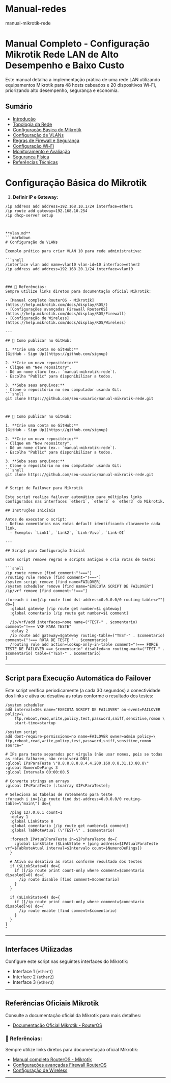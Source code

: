# Manual-redes


manual-mikrotik-rede

# Manual Completo - Configuração Mikrotik Rede LAN de Alto Desempenho e Baixo Custo

Este manual detalha a implementação prática de uma rede LAN utilizando equipamentos Mikrotik para 48 hosts cabeados e 20 dispositivos Wi-Fi, priorizando alto desempenho, segurança e economia.

## Sumário

- [Introdução](introducao.md)
- [Topologia da Rede](topologia.md)
- [Configuração Básica do Mikrotik](configuracao-basica.md)
- [Configuração de VLANs](vlan.md)
- [Regras de Firewall e Segurança](firewall.md)
- [Configuração Wi-Fi](wifi.md)
- [Monitoramento e Avaliação](monitoramento.md)
- [Segurança Física](seguranca-fisica.md)
- [Referências Técnicas](referencias.md)


# Configuração Básica do Mikrotik

1. **Definir IP e Gateway:**
```shell
/ip address add address=192.168.10.1/24 interface=ether1
/ip route add gateway=192.168.10.254
/ip dhcp-server setup



**vlan.md**
```markdown
# Configuração de VLANs

Exemplo prático para criar VLAN 10 para rede administrativa:

```shell
/interface vlan add name=vlan10 vlan-id=10 interface=ether2
/ip address add address=192.168.20.1/24 interface=vlan10



### 🔗 Referências:
Sempre utilize links diretos para documentação oficial Mikrotik:

- [Manual completo RouterOS - Mikrotik](https://help.mikrotik.com/docs/display/ROS/)
- [Configurações avançadas Firewall RouterOS](https://help.mikrotik.com/docs/display/ROS/Firewall)
- [Configuração de Wireless](https://help.mikrotik.com/docs/display/ROS/Wireless)

---

## 🚀 Como publicar no GitHub:

1. **Crie uma conta no GitHub:**  
[GitHub - Sign Up](https://github.com/signup)

2. **Crie um novo repositório:**  
- Clique em "New repository".  
- Dê um nome claro (ex.: `manual-mikrotik-rede`).  
- Escolha "Public" para disponibilizar a todos.

3. **Suba seus arquivos:**
- Clone o repositório no seu computador usando Git:
```shell
git clone https://github.com/seu-usuario/manual-mikrotik-rede.git



## 🚀 Como publicar no GitHub:

1. **Crie uma conta no GitHub:**  
[GitHub - Sign Up](https://github.com/signup)

2. **Crie um novo repositório:**  
- Clique em "New repository".  
- Dê um nome claro (ex.: `manual-mikrotik-rede`).  
- Escolha "Public" para disponibilizar a todos.

3. **Suba seus arquivos:**
- Clone o repositório no seu computador usando Git:
```shell
git clone https://github.com/seu-usuario/manual-mikrotik-rede.git


# Script de Failover para Mikrotik

Este script realiza failover automático para múltiplos links configurados nas interfaces `ether1`, `ether2` e `ether3` do Mikrotik.

## Instruções Iniciais

Antes de executar o script:
- Defina comentários nas rotas default identificando claramente cada link.
  - Exemplo: `Link1`, `Link2`, `Link-Vivo`, `Link-OI`

---

## Script para Configuração Inicial

Este script remove regras e scripts antigos e cria rotas de teste:

```shell
/ip route remove [find comment~"!==="]
/routing rule remove [find comment~"!==="]
/system script remove [find name=FAILOVER]
/system scheduler remove [find name="EXECUTA SCRIPT DE FAILOVER"]
/ip/vrf remove [find comment~"!==="]

:foreach i in=[/ip route find dst-address=0.0.0.0/0 routing-table<>""] do={
  :global gateway [/ip route get number=$i gateway]
  :global comentario [/ip route get number=$i comment]

  /ip/vrf/add interfaces=none name=("TEST-" . $comentario) comment="!=== VRF PARA TESTE"
  :delay 2
  /ip route add gateway=$gateway routing-table=("TEST-" . $comentario) comment=("!=== ROTA DE TESTE " . $comentario)
  /routing rule add action=lookup-only-in-table comment="!=== FORCE TESTE DE FAILOVER ==> $comentario" disabled=no routing-mark=("TEST-" . $comentario) table=("TEST-" . $comentario)
}
```

---

## Script para Execução Automática do Failover

Este script verifica periodicamente (a cada 30 segundos) a conectividade dos links e ativa ou desativa as rotas conforme o resultado dos testes:

```shell
/system scheduler
add interval=30s name="EXECUTA SCRIPT DE FAILOVER" on-event=FAILOVER policy=\
    ftp,reboot,read,write,policy,test,password,sniff,sensitive,romon \
    start-time=startup

/system script
add dont-require-permissions=no name=FAILOVER owner=admin policy=\
ftp,reboot,read,write,policy,test,password,sniff,sensitive,romon source="

# IPs para teste separados por vírgula (não usar nomes, pois se todas as rotas falharem, não resolverá DNS)
:global IPsParaTeste \"8.8.8.8,8.8.4.4,200.160.0.8,31.13.80.8\"
:global NumeroDePings 3
:global Intervalo 00:00:00.5

# Converte strings em arrays
:global IPsParaTeste [:toarray $IPsParaTeste];

# Seleciona as tabelas de roteamento para teste
:foreach i in=[/ip route find dst-address=0.0.0.0/0 routing-table=\"main\"] do={

  /ping 127.0.0.1 count=1
  :delay 1
  :global LinkState 0
  :global comentario [/ip route get number=$i comment]
  :global TabRoteAtual (\"TEST-\" . $comentario)

  :foreach IPAtualParaTeste in=$IPsParaTeste do={
    :global LinkState ($LinkState + [ping address=$IPAtualParaTeste vrf=$TabRoteAtual interval=$Intervalo count=$NumeroDePings])
  }

  # Ativa ou desativa as rotas conforme resultado dos testes
  if ($LinkState=0) do={
    if ([/ip route print count-only where comment=$comentario disabled]=0) do={
      /ip route disable [find comment=$comentario]
    }
  }

  if ($LinkState>0) do={
    if ([/ip route print count-only where comment=$comentario disabled]>0) do={
      /ip route enable [find comment=$comentario]
    }
  }
}
"
```

---

## Interfaces Utilizadas

Configure este script nas seguintes interfaces do Mikrotik:

- Interface 1 (`ether1`)
- Interface 2 (`ether2`)
- Interface 3 (`ether3`)

---

## Referências Oficiais Mikrotik

Consulte a documentação oficial da Mikrotik para mais detalhes:

- [Documentação Oficial Mikrotik - RouterOS](https://help.mikrotik.com/docs/display/ROS)



### 🔗 Referências:
Sempre utilize links diretos para documentação oficial Mikrotik:

- [Manual completo RouterOS - Mikrotik](https://help.mikrotik.com/docs/display/ROS/)
- [Configurações avançadas Firewall RouterOS](https://help.mikrotik.com/docs/display/ROS/Firewall)
- [Configuração de Wireless](https://help.mikrotik.com/docs/display/ROS/Wireless)

---